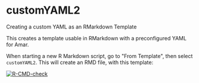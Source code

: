 # customYAML2

Creating a custom YAML as an RMarkdown Template

This creates a template usable in RMarkdown with a preconfigured YAML for Amar.

When starting a new R Markdown script, go to "From Template", then select `customYAML2`. This will create an RMD file, with this template:

<!-- badges: start -->
[![R-CMD-check](https://github.com/fraupflaume/customYAML2/workflows/R-CMD-check/badge.svg)](https://github.com/fraupflaume/customYAML2/actions)
<!-- badges: end -->
